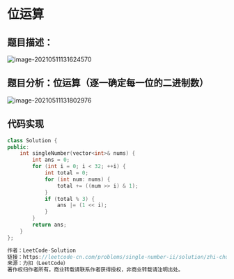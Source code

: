 # 位运算

## 题目描述：

![image-20210511131624570](C:\Users\西安交通大学2193613091sxm\AppData\Roaming\Typora\typora-user-images\image-20210511131624570.png)

## 题目分析：位运算（逐一确定每一位的二进制数）

![image-20210511131802976](C:\Users\西安交通大学2193613091sxm\AppData\Roaming\Typora\typora-user-images\image-20210511131802976.png)

## 代码实现

```c++
class Solution {
public:
    int singleNumber(vector<int>& nums) {
        int ans = 0;
        for (int i = 0; i < 32; ++i) {
            int total = 0;
            for (int num: nums) {
                total += ((num >> i) & 1);
            }
            if (total % 3) {
                ans |= (1 << i);
            }
        }
        return ans;
    }
};

作者：LeetCode-Solution
链接：https://leetcode-cn.com/problems/single-number-ii/solution/zhi-chu-xian-yi-ci-de-shu-zi-ii-by-leetc-23t6/
来源：力扣（LeetCode）
著作权归作者所有。商业转载请联系作者获得授权，非商业转载请注明出处。
```

